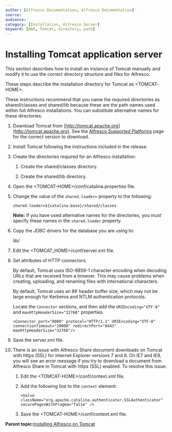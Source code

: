 ```yaml
---
author: [Alfresco Documentation, Alfresco Documentation]
source: 
audience: 
category: [Installation, Alfresco Server]
keyword: [WAR, Tomcat, directory, path]
---
```


# Installing Tomcat application server

This section describes how to install an instance of Tomcat manually and modify it to use the correct directory structure and files for Alfresco.

These steps describe the installation directory for Tomcat as <TOMCAT-HOME\>.

These instructions recommend that you name the required directories as shared/classes and shared/lib because these are the path names used within full Alfresco installations. You can substitute alternative names for these directories.

1.  Download Tomcat from [http://tomcat.apache.org](http://tomcat.apache.org). See the [Alfresco Supported Platforms](http://www.alfresco.com/services/subscription/supported-platforms) page for the correct version to download.

2.  Install Tomcat following the instructions included in the release.

3.  Create the directories required for an Alfresco installation:

    1.  Create the shared/classes directory.

    2.  Create the shared/lib directory.

4.  Open the <TOMCAT-HOME\>/conf/catalina.properties file.

5.  Change the value of the `shared.loader=` property to the following:

    `shared.loader=${catalina.base}/shared/classes`

    **Note:** If you have used alternative names for the directories, you must specify these names in the `shared.loader` property.

6.  Copy the JDBC drivers for the database you are using to:

    lib/

7.  Edit the <TOMCAT\_HOME\>/conf/server.xml file.

8.  Set attributes of HTTP connectors.

    By default, Tomcat uses ISO-8859-1 character encoding when decoding URLs that are received from a browser. This may cause problems when creating, uploading, and renaming files with international characters.

    By default, Tomcat uses an 8K header buffer size, which may not be large enough for Kerberos and NTLM authentication protocols.

    Locate the `Connector` sections, and then add the `URIEncoding="UTF-8"` and `maxHttpHeaderSize="32768"` properties.

    ```
    <Connector port="8080" protocol="HTTP/1.1" URIEncoding="UTF-8" connectionTimeout="20000" redirectPort="8443" maxHttpHeaderSize="32768"/> 
    ```

9.  Save the server.xml file.

10. There is an issue with Alfresco Share document downloads on Tomcat with https \(SSL\) for Internet Explorer versions 7 and 8. On IE7 and IE8, you will see an error message if you try to download a document from Alfresco Share in Tomcat with https \(SSL\) enabled. To resolve this issue:

    1.  Edit the <TOMCAT-HOME\>/conf/context.xml file.

    2.  Add the following line to the `context` element:

        ```
        <Valve className="org.apache.catalina.authenticator.SSLAuthenticator" securePagesWithPragma="false" />
        ```

    3.  Save the <TOMCAT-HOME\>/conf/context.xml file.


**Parent topic:**[Installing Alfresco on Tomcat](../tasks/alfv3-tomcat-install.md)

